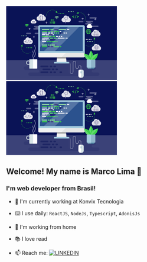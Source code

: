 <a href='https://www.linkedin.com/in/maurelima/'>
  <img src="https://github.com/Maurelima/Maurelima/blob/master/assets/40efb004-c83d-4492-b017-f6e4ba7ecd05.png?raw=true" height='200' widht='400' alt="Marco Lima" />
  <img src="https://github.com/Maurelima/Maurelima/blob/master/assets/40efb004-c83d-4492-b017-f6e4ba7ecd05.png?raw=true" height='200' widht='400' alt="Marco Lima" />
</a>

## Welcome! My name is Marco Lima 🤝
### I'm web developer from Brasil!



- 🏦 I'm currently working at Konvix Tecnologia
- ⌨️ I use daily: `ReactJS`, `NodeJs`, `Typescript`, `AdonisJs`
- 🏡 I'm working from home
- 📚 I love read

- 📫 Reach me: [![LINKEDIN](https://img.shields.io/badge/Linkedin-black?style=for-the-badge&logo=linkedin)](https://www.linkedin.com/in/maurelima/)
